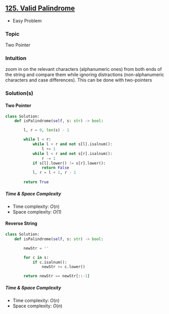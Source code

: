 ## [125. Valid Palindrome](https://leetcode.com/problems/valid-palindrome/description/)
*  Easy Problem

### Topic 
Two Pointer

### Intuition
zoom in on the relevant characters (alphanumeric ones) from both ends of the string and compare them while ignoring distractions (non-alphanumeric characters and case differences). This can be done with two-pointers

### Solution(s)
#### Two Pointer
```py
class Solution:
    def isPalindrome(self, s: str) -> bool:

        l, r = 0, len(s) - 1

        while l < r:
            while l < r and not s[l].isalnum():
                l += 1
            while l < r and not s[r].isalnum():
                r -= 1
            if s[l].lower() != s[r].lower():
                return False
            l, r = l + 1, r - 1
        
        return True
```

##### Time & Space Complexity
* Time complexity: $O(n)$
* Space complexity: $O(1)$

#### Reverse String
```py
class Solution:
    def isPalindrome(self, s: str) -> bool:

        newStr = ''

        for c in s:
            if c.isalnum():
                newStr += c.lower()

        return newStr == newStr[::-1]
```


##### Time & Space Complexity
* Time complexity: $O(n)$
* Space complexity: $O(n)$
